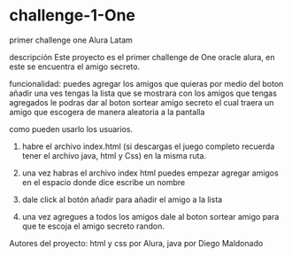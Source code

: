# challenge-1-One
primer challenge one Alura Latam

descripción
Este proyecto es el primer challenge de One oracle alura, en este se encuentra el amigo secreto. 

funcionalidad:
puedes agregar los amigos que quieras por medio del boton añadir una ves tengas la lista que se mostrara con los amigos que tengas agregados le podras dar al boton sortear amigo secreto el cual traera un amigo que escogera de manera aleatoria a la pantalla 

como pueden usarlo los usuarios. 

1. habre el archivo index.html (si descargas el juego completo recuerda tener el archivo java, html y Css) en la misma ruta.

2. una vez habras el archivo index html puedes empezar agregar amigos en el espacio donde dice escribe un nombre

3. dale click al botón añadir para añadir el amigo a la lista 

4. una vez agregues a todos los amigos dale al boton sortear amigo para que te escoja el amigo secreto randon. 

Autores del proyecto:
html y css por Alura,
java por Diego Maldonado  
